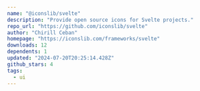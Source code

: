 ```yaml
---
name: "@iconslib/svelte"
description: "Provide open source icons for Svelte projects."
repo_url: "https://github.com/iconslib/svelte"
author: "Chirill Ceban"
homepage: "https://iconslib.com/frameworks/svelte"
downloads: 12
dependents: 1
updated: "2024-07-20T20:25:14.428Z"
github_stars: 4
tags: 
  - ui
---
```

